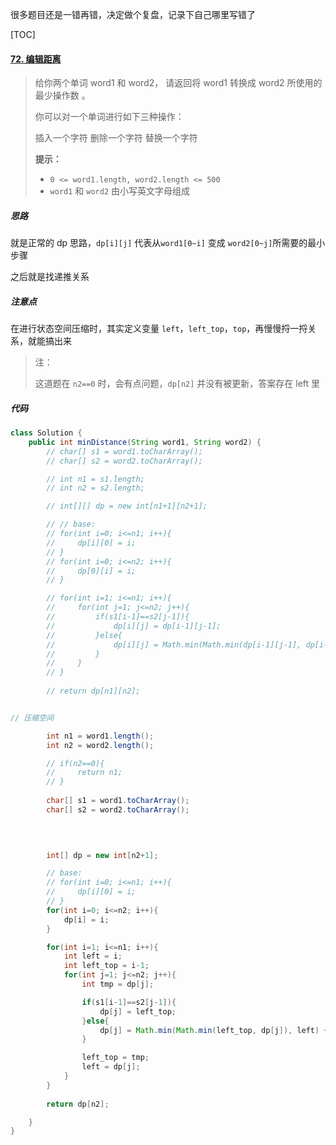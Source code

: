 很多题目还是一错再错，决定做个复盘，记录下自己哪里写错了



[TOC]

#### [72. 编辑距离](https://leetcode-cn.com/problems/edit-distance/)

> 给你两个单词 word1 和 word2， 请返回将 word1 转换成 word2 所使用的最少操作数  。
>
> 你可以对一个单词进行如下三种操作：
>
> 插入一个字符
> 删除一个字符
> 替换一个字符
>
> 
>
> **提示：**
>
> - `0 <= word1.length, word2.length <= 500`
> - `word1` 和 `word2` 由小写英文字母组成



##### 思路

就是正常的 dp 思路，`dp[i][j]` 代表从`word1[0~i]` 变成 `word2[0~j]`所需要的最小步骤

之后就是找递推关系



##### 注意点

在进行状态空间压缩时，其实定义变量 `left`，`left_top`，`top`，再慢慢捋一捋关系，就能搞出来

> 注：
>
> 这道题在 `n2==0` 时，会有点问题，`dp[n2]` 并没有被更新，答案存在 left 里



##### 代码

```java
class Solution {
    public int minDistance(String word1, String word2) {
        // char[] s1 = word1.toCharArray();
        // char[] s2 = word2.toCharArray();

        // int n1 = s1.length;
        // int n2 = s2.length;

        // int[][] dp = new int[n1+1][n2+1];

        // // base:
        // for(int i=0; i<=n1; i++){
        //     dp[i][0] = i;
        // }
        // for(int i=0; i<=n2; i++){
        //     dp[0][i] = i;
        // }

        // for(int i=1; i<=n1; i++){
        //     for(int j=1; j<=n2; j++){
        //         if(s1[i-1]==s2[j-1]){
        //             dp[i][j] = dp[i-1][j-1];
        //         }else{
        //             dp[i][j] = Math.min(Math.min(dp[i-1][j-1], dp[i-1][j]), dp[i][j-1]) + 1;
        //         }
        //     }
        // }
        
        // return dp[n1][n2];


// 压缩空间

        int n1 = word1.length();
        int n2 = word2.length();

        // if(n2==0){
        //     return n1;
        // }
        
        char[] s1 = word1.toCharArray();
        char[] s2 = word2.toCharArray();

        
        

        int[] dp = new int[n2+1];

        // base:
        // for(int i=0; i<=n1; i++){
        //     dp[i][0] = i;
        // }
        for(int i=0; i<=n2; i++){
            dp[i] = i;
        }

        for(int i=1; i<=n1; i++){
            int left = i;
            int left_top = i-1;
            for(int j=1; j<=n2; j++){
                int tmp = dp[j];

                if(s1[i-1]==s2[j-1]){
                    dp[j] = left_top;
                }else{
                    dp[j] = Math.min(Math.min(left_top, dp[j]), left) + 1;
                }

                left_top = tmp;
                left = dp[j];
            }
        }
        
        return dp[n2];

    }
}
```



